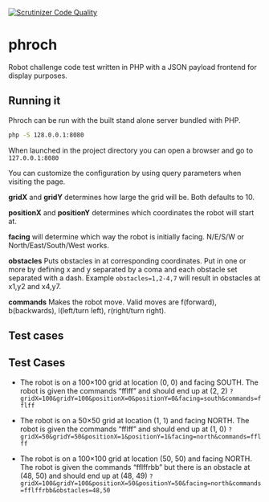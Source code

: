 [![Scrutinizer Code Quality](https://scrutinizer-ci.com/g/Inquizarus/phroch/badges/quality-score.png?b=master)](https://scrutinizer-ci.com/g/Inquizarus/phroch/?branch=master)
# phroch

Robot challenge code test written in PHP with a JSON payload frontend for display purposes.

## Running it
Phroch can be run with the built stand alone server bundled with PHP.
```bash
php -S 128.0.0.1:8080
```
When launched in the project directory you can open a browser and go to `127.0.0.1:8080`

You can customize the configuration by using query parameters when visiting the page.

**gridX** and **gridY** determines how large the grid will be. Both defaults to 10.

**positionX** and **positionY** determines which coordinates the robot will start at.

**facing** will determine which way the robot is initially facing. N/E/S/W or North/East/South/West works.

**obstacles** Puts obstacles in at corresponding coordinates. Put in one or more by defining x and y separated by a coma and each
obstacle set separated with a dash. Example `obstacles=1,2-4,7` will result in obstacles at x1,y2 and x4,y7.

**commands** Makes the robot move. Valid moves are f(forward), b(backwards), l(left/turn left), r(right/turn right).

## Test cases

Test Cases
----------

- The robot is on a 100×100 grid at location (0, 0) and facing SOUTH. The robot is given the commands “fflff” and should end up at (2, 2) `?gridX=100&gridY=100&positionX=0&positionY=0&facing=south&commands=fflff`

- The robot is on a 50×50 grid at location (1, 1) and facing NORTH. The robot is given the commands “fflff” and should end up at (1, 0) `?gridX=50&gridY=50&positionX=1&positionY=1&facing=north&commands=fflff`

- The robot is on a 100×100 grid at location (50, 50) and facing NORTH. The robot is given the commands “fflffrbb” but there is an obstacle at (48, 50) and should end up at (48, 49) `?gridX=100&gridY=100&positionX=50&positionY=50&facing=north&commands=fflffrbb&obstacles=48,50`
